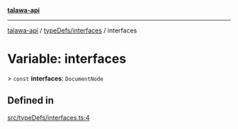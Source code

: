 [**talawa-api**](../../../README.md)

***

[talawa-api](../../../modules.md) / [typeDefs/interfaces](../README.md) / interfaces

# Variable: interfaces

\> `const` **interfaces**: `DocumentNode`

## Defined in

[src/typeDefs/interfaces.ts:4](https://github.com/PalisadoesFoundation/talawa-api/blob/6bd0fecc1032af2aa70d925c85724d9fec2350f9/src/typeDefs/interfaces.ts#L4)
